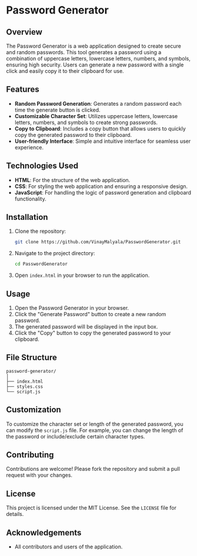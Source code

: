 # Password Generator

## Overview
The Password Generator is a web application designed to create secure and random passwords. This tool generates a password using a combination of uppercase letters, lowercase letters, numbers, and symbols, ensuring high security. Users can generate a new password with a single click and easily copy it to their clipboard for use.

## Features
- **Random Password Generation**: Generates a random password each time the generate button is clicked.
- **Customizable Character Set**: Utilizes uppercase letters, lowercase letters, numbers, and symbols to create strong passwords.
- **Copy to Clipboard**: Includes a copy button that allows users to quickly copy the generated password to their clipboard.
- **User-friendly Interface**: Simple and intuitive interface for seamless user experience.

## Technologies Used
- **HTML**: For the structure of the web application.
- **CSS**: For styling the web application and ensuring a responsive design.
- **JavaScript**: For handling the logic of password generation and clipboard functionality.

## Installation
1. Clone the repository:
   ```bash
   git clone https://github.com/VinayMalyala/PasswordGenerator.git
   ```
2. Navigate to the project directory:
   ```bash
   cd PasswordGenerator
   ```
3. Open `index.html` in your browser to run the application.

## Usage
1. Open the Password Generator in your browser.
2. Click the "Generate Password" button to create a new random password.
3. The generated password will be displayed in the input box.
4. Click the "Copy" button to copy the generated password to your clipboard.

## File Structure
```
password-generator/
│
├── index.html
├── styles.css
└── script.js
```

## Customization
To customize the character set or length of the generated password, you can modify the `script.js` file. For example, you can change the length of the password or include/exclude certain character types.

## Contributing
Contributions are welcome! Please fork the repository and submit a pull request with your changes.

## License
This project is licensed under the MIT License. See the `LICENSE` file for details.

## Acknowledgements
- All contributors and users of the application.
